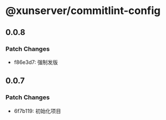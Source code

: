 # @xunserver/commitlint-config

## 0.0.8

### Patch Changes

- f86e3d7: 强制发版

## 0.0.7

### Patch Changes

- 6f7b119: 初始化项目
